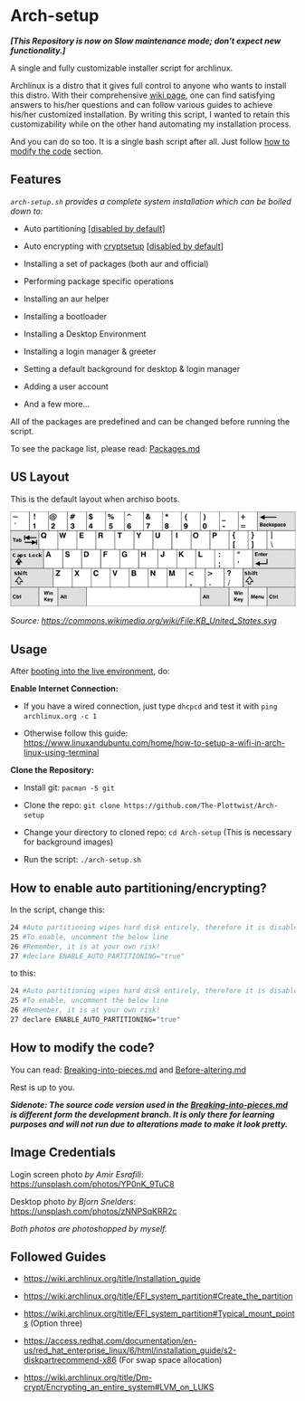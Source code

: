 # Arch-setup

***[This Repository is now on Slow maintenance mode; don't expect new functionality.]***

A single and fully customizable installer script for archlinux.

Archlinux is a distro that it gives full control to anyone who wants to install this distro. With their comprehensive [wiki page](https://wiki.archlinux.org/), one can find satisfying answers to his/her questions and can follow various guides to achieve his/her customized installation. By writing this script, I wanted to retain this customizability while on the other hand automating my installation process.

And you can do so too. It is a single bash script after all. Just follow [how to modify the code](#how-to-modify-the-code) section.

## Features

*`arch-setup.sh` provides a complete system installation which can be boiled down to:*

- Auto partitioning [[disabled by default](#how-to-enable-auto-partitioningencrypting)]

- Auto encrypting with [cryptsetup](https://wiki.archlinux.org/title/Dm-crypt/Encrypting_an_entire_system#LVM_on_LUKS) [[disabled by default](#how-to-enable-auto-partitioningencrypting)]

- Installing a set of packages (both aur and official)

- Performing package specific operations

- Installing an aur helper

- Installing a bootloader

- Installing a Desktop Environment

- Installing a login manager & greeter

- Setting a default background for desktop & login manager

- Adding a user account

- And a few more...

All of the packages are predefined and can be changed before running the script.

To see the package list, please read: [Packages.md](https://github.com/The-Plottwist/Arch-setup/blob/main/Packages.md)

## US Layout

This is the default layout when archiso boots.

![alt text](assets/other/640px-KB_United_States-NoAltGr.svg.png)

*Source: <https://commons.wikimedia.org/wiki/File:KB_United_States.svg>*

## Usage

After [booting into the live environment](https://wiki.archlinux.org/title/Installation_guide#Boot_the_live_environment), do:

**Enable Internet Connection:**

- If you have a wired connection, just type `dhcpcd` and test it with `ping archlinux.org -c 1`

- Otherwise follow this guide: <https://www.linuxandubuntu.com/home/how-to-setup-a-wifi-in-arch-linux-using-terminal>

**Clone the Repository:**

- Install git: `pacman -S git`

- Clone the repo: `git clone https://github.com/The-Plottwist/Arch-setup`

- Change your directory to cloned repo: `cd Arch-setup` (This is necessary for background images)

- Run the script: `./arch-setup.sh`

## How to enable auto partitioning/encrypting?

In the script, change this:

```bash
24 #Auto partitioning wipes hard disk entirely, therefore it is disabled by default.
25 #To enable, uncomment the below line
26 #Remember, it is at your own risk!
27 #declare ENABLE_AUTO_PARTITIONING="true"
```

to this:

```bash
24 #Auto partitioning wipes hard disk entirely, therefore it is disabled by default.
25 #To enable, uncomment the below line
26 #Remember, it is at your own risk!
27 declare ENABLE_AUTO_PARTITIONING="true"
```

## How to modify the code?

You can read: [Breaking-into-pieces.md](https://github.com/The-Plottwist/Arch-setup/blob/main/Breaking-into-pieces.md) and [Before-altering.md](https://github.com/The-Plottwist/Arch-setup/blob/main/Before-altering.md)

Rest is up to you.

***Sidenote: The source code version used in the [Breaking-into-pieces.md](https://github.com/The-Plottwist/Arch-setup/blob/main/Breaking-into-pieces.md) is different form the development branch. It is only there for learning purposes and will not run due to alterations made to make it look pretty.***

## Image Credentials

Login screen photo *by Amir Esrafili*: <https://unsplash.com/photos/YP0nK_9TuC8>

Desktop photo *by Bjorn Snelders*: <https://unsplash.com/photos/zNNPSqKRR2c>

*Both photos are photoshopped by myself.*

## Followed Guides

- <https://wiki.archlinux.org/title/Installation_guide>

- <https://wiki.archlinux.org/title/EFI_system_partition#Create_the_partition>

- <https://wiki.archlinux.org/title/EFI_system_partition#Typical_mount_points> (Option three)

- <https://access.redhat.com/documentation/en-us/red_hat_enterprise_linux/6/html/installation_guide/s2-diskpartrecommend-x86> (For swap space allocation)

- <https://wiki.archlinux.org/title/Dm-crypt/Encrypting_an_entire_system#LVM_on_LUKS>

